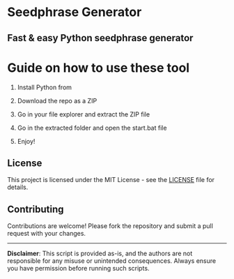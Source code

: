 # Seedphrase Generator         
            
## Fast & easy Python seedphrase generator            
                 
# Guide on how to use these tool               
                
1. Install Python from            
     
2. Download the repo as a ZIP            
        
3. Go in your file explorer and extract the ZIP file       
             
4. Go in the extracted folder and open the start.bat file         
               
5. Enjoy!             
                  
## License                
         
This project is licensed under the MIT License - see the [LICENSE](LICENSE) file for details.                    
     
## Contributing       
          
Contributions are welcome! Please fork the repository and submit a pull request with your changes.              
           
---         
            
**Disclaimer**: This script is provided as-is, and the authors are not responsible for any misuse or unintended consequences. Always ensure you have permission before running such scripts.              